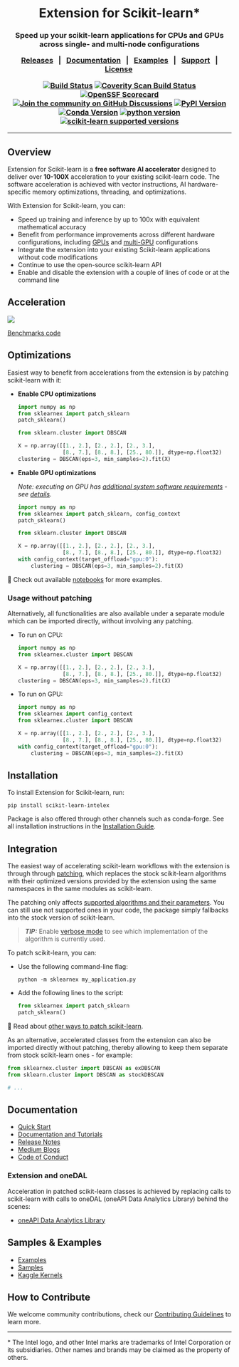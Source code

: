<!--
  ~ Copyright 2018 Intel Corporation
  ~
  ~ Licensed under the Apache License, Version 2.0 (the "License");
  ~ you may not use this file except in compliance with the License.
  ~ You may obtain a copy of the License at
  ~
  ~     http://www.apache.org/licenses/LICENSE-2.0
  ~
  ~ Unless required by applicable law or agreed to in writing, software
  ~ distributed under the License is distributed on an "AS IS" BASIS,
  ~ WITHOUT WARRANTIES OR CONDITIONS OF ANY KIND, either express or implied.
  ~ See the License for the specific language governing permissions and
  ~ limitations under the License.
-->

<div align="center">


# Extension for Scikit-learn*

<h3> Speed up your scikit-learn applications for CPUs and GPUs across single- and multi-node configurations

[Releases](https://github.com/uxlfoundation/scikit-learn-intelex/releases)&nbsp;&nbsp;&nbsp;|&nbsp;&nbsp;&nbsp;[Documentation](https://uxlfoundation.github.io/scikit-learn-intelex/)&nbsp;&nbsp;&nbsp;|&nbsp;&nbsp;&nbsp;[Examples](https://github.com/uxlfoundation/scikit-learn-intelex/tree/master/examples/notebooks)&nbsp;&nbsp;&nbsp;|&nbsp;&nbsp;&nbsp;[Support](SUPPORT.md)&nbsp;&nbsp;&nbsp;|&nbsp;&nbsp;[License](https://github.com/uxlfoundation/scikit-learn-intelex/blob/master/LICENSE)&nbsp;&nbsp;&nbsp;


[![Build Status](https://dev.azure.com/daal/daal4py/_apis/build/status/CI?branchName=main)](https://dev.azure.com/daal/daal4py/_build/latest?definitionId=9&branchName=main)
[![Coverity Scan Build Status](https://scan.coverity.com/projects/21716/badge.svg)](https://scan.coverity.com/projects/daal4py)
[![OpenSSF Scorecard](https://api.securityscorecards.dev/projects/github.com/uxlfoundation/scikit-learn-intelex/badge)](https://securityscorecards.dev/viewer/?uri=github.com/uxlfoundation/scikit-learn-intelex)
[![Join the community on GitHub Discussions](https://badgen.net/badge/join%20the%20discussion/on%20github/black?icon=github)](https://github.com/uxlfoundation/scikit-learn-intelex/discussions)
[![PyPI Version](https://img.shields.io/pypi/v/scikit-learn-intelex)](https://pypi.org/project/scikit-learn-intelex/)
[![Conda Version](https://img.shields.io/conda/vn/conda-forge/scikit-learn-intelex)](https://anaconda.org/conda-forge/scikit-learn-intelex)
[![python version](https://img.shields.io/badge/python-3.9%20%7C%203.10%20%7C%203.11%20%7C%203.12%20%7C%203.13-blue)](https://img.shields.io/badge/python-3.9%20%7C%203.10%20%7C%203.11%20%7C%203.12%20%7C%203.13-blue)
[![scikit-learn supported versions](https://img.shields.io/badge/sklearn-1.0%20%7C%201.4%20%7C%201.5%20%7C%201.6%20%7C%201.7-blue)](https://img.shields.io/badge/sklearn-1.0%20%7C%201.4%20%7C%201.5%20%7C%201.6%20%7C%201.7-blue)

---
</h3>

<div align="left">

## Overview

Extension for Scikit-learn is a **free software AI accelerator** designed to deliver over **10-100X** acceleration to your existing scikit-learn code.
The software acceleration is achieved with vector instructions, AI hardware-specific memory optimizations, threading, and optimizations.


With Extension for Scikit-learn, you can:

* Speed up training and inference by up to 100x with equivalent mathematical accuracy
* Benefit from performance improvements across different hardware configurations, including [GPUs](https://uxlfoundation.github.io/scikit-learn-intelex/latest/oneapi-gpu.html) and [multi-GPU](https://uxlfoundation.github.io/scikit-learn-intelex/latest/distributed-mode.html) configurations
* Integrate the extension into your existing Scikit-learn applications without code modifications
* Continue to use the open-source scikit-learn API
* Enable and disable the extension with a couple of lines of code or at the command line

## Acceleration

![](https://raw.githubusercontent.com/uxlfoundation/scikit-learn-intelex/master/doc/sources/_static/scikit-learn-acceleration.PNG)

[Benchmarks code](https://github.com/IntelPython/scikit-learn_bench)

## Optimizations

Easiest way to benefit from accelerations from the extension is by patching scikit-learn with it:

- **Enable CPU optimizations**

    ```python
    import numpy as np
    from sklearnex import patch_sklearn
    patch_sklearn()

    from sklearn.cluster import DBSCAN

    X = np.array([[1., 2.], [2., 2.], [2., 3.],
                  [8., 7.], [8., 8.], [25., 80.]], dtype=np.float32)
    clustering = DBSCAN(eps=3, min_samples=2).fit(X)
    ```

- **Enable GPU optimizations**

    _Note: executing on GPU has [additional system software requirements](https://www.intel.com/content/www/us/en/developer/articles/system-requirements/intel-oneapi-dpcpp-system-requirements.html) - see [details](https://uxlfoundation.github.io/scikit-learn-intelex/latest/oneapi-gpu.html)._

    ```python
    import numpy as np
    from sklearnex import patch_sklearn, config_context
    patch_sklearn()

    from sklearn.cluster import DBSCAN

    X = np.array([[1., 2.], [2., 2.], [2., 3.],
                  [8., 7.], [8., 8.], [25., 80.]], dtype=np.float32)
    with config_context(target_offload="gpu:0"):
        clustering = DBSCAN(eps=3, min_samples=2).fit(X)
    ```

:eyes: Check out available [notebooks](https://github.com/uxlfoundation/scikit-learn-intelex/tree/master/examples/notebooks) for more examples.

### Usage without patching

Alternatively, all functionalities are also available under a separate module which can be imported directly, without involving any patching.

* To run on CPU:

  ```python
  import numpy as np
  from sklearnex.cluster import DBSCAN

  X = np.array([[1., 2.], [2., 2.], [2., 3.],
                [8., 7.], [8., 8.], [25., 80.]], dtype=np.float32)
  clustering = DBSCAN(eps=3, min_samples=2).fit(X)
  ```

* To run on GPU:

  ```python
  import numpy as np
  from sklearnex import config_context
  from sklearnex.cluster import DBSCAN

  X = np.array([[1., 2.], [2., 2.], [2., 3.],
                [8., 7.], [8., 8.], [25., 80.]], dtype=np.float32)
  with config_context(target_offload="gpu:0"):
      clustering = DBSCAN(eps=3, min_samples=2).fit(X)
  ```

## Installation

To install Extension for Scikit-learn, run:

```shell
pip install scikit-learn-intelex
```

Package is also offered through other channels such as conda-forge. See all installation instructions in the [Installation Guide](https://github.com/uxlfoundation/scikit-learn-intelex/blob/main/INSTALL.md).

## Integration

The easiest way of accelerating scikit-learn workflows with the extension is through through [patching](https://uxlfoundation.github.io/scikit-learn-intelex/latest/quick-start.html#patching), which replaces the stock scikit-learn algorithms with their optimized versions provided by the extension using the same namespaces in the same modules as scikit-learn.

The patching only affects [supported algorithms and their parameters](https://uxlfoundation.github.io/scikit-learn-intelex/latest/algorithms.html).
You can still use not supported ones in your code, the package simply fallbacks into the stock version of scikit-learn.

> **_TIP:_** Enable [verbose mode](https://uxlfoundation.github.io/scikit-learn-intelex/latest/verbose.html) to see which implementation of the algorithm is currently used.

To patch scikit-learn, you can:
* Use the following command-line flag:
  ```shell
  python -m sklearnex my_application.py
  ```
* Add the following lines to the script:
  ```python
  from sklearnex import patch_sklearn
  patch_sklearn()
  ```

:eyes: Read about [other ways to patch scikit-learn](https://uxlfoundation.github.io/scikit-learn-intelex/latest/quick-start.html#patching).

As an alternative, accelerated classes from the extension can also be imported directly without patching, thereby allowing to keep them separate from stock scikit-learn ones - for example:

```python
from sklearnex.cluster import DBSCAN as exDBSCAN
from sklearn.cluster import DBSCAN as stockDBSCAN

# ...
```

## Documentation

* [Quick Start](https://uxlfoundation.github.io/scikit-learn-intelex/latest/quick-start.html)
* [Documentation and Tutorials](https://uxlfoundation.github.io/scikit-learn-intelex/latest/index.html)
* [Release Notes](https://github.com/uxlfoundation/scikit-learn-intelex/releases)
* [Medium Blogs](https://uxlfoundation.github.io/scikit-learn-intelex/latest/blogs.html)
* [Code of Conduct](https://github.com/uxlfoundation/scikit-learn-intelex/blob/master/CODE_OF_CONDUCT.md)

### Extension and oneDAL

Acceleration in patched scikit-learn classes is achieved by replacing calls to scikit-learn with calls to oneDAL (oneAPI Data Analytics Library) behind the scenes:
- [oneAPI Data Analytics Library](https://github.com/uxlfoundation/oneDAL)

## Samples & Examples

* [Examples](https://github.com/uxlfoundation/scikit-learn-intelex/tree/master/examples/notebooks)
* [Samples](https://uxlfoundation.github.io/scikit-learn-intelex/latest/samples.html)
* [Kaggle Kernels](https://uxlfoundation.github.io/scikit-learn-intelex/latest/kaggle.html)


## How to Contribute

We welcome community contributions, check our [Contributing Guidelines](https://github.com/uxlfoundation/scikit-learn-intelex/blob/master/CONTRIBUTING.md) to learn more.

------------------------------------------------------------------------
\* The Intel logo, and other Intel marks are trademarks of Intel Corporation or its subsidiaries. Other names and brands may be claimed as the property of others.


